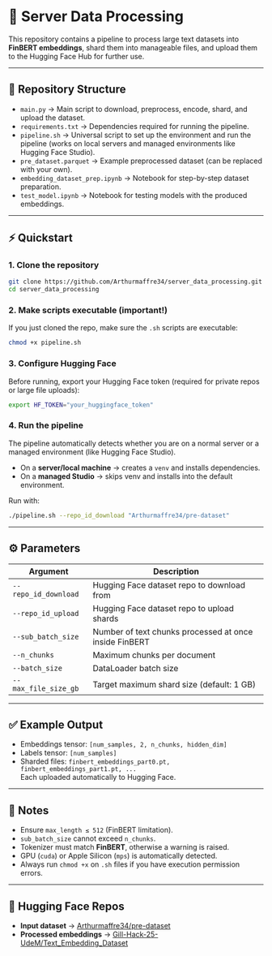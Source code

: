 # 🚀 Server Data Processing

This repository contains a pipeline to process large text datasets into **FinBERT embeddings**, shard them into manageable files, and upload them to the Hugging Face Hub for further use.

---

## 📂 Repository Structure

- `main.py` → Main script to download, preprocess, encode, shard, and upload the dataset.  
- `requirements.txt` → Dependencies required for running the pipeline.  
- `pipeline.sh` → Universal script to set up the environment and run the pipeline (works on local servers and managed environments like Hugging Face Studio).  
- `pre_dataset.parquet` → Example preprocessed dataset (can be replaced with your own).  
- `embedding_dataset_prep.ipynb` → Notebook for step-by-step dataset preparation.  
- `test_model.ipynb` → Notebook for testing models with the produced embeddings.  

---

## ⚡ Quickstart

### 1. Clone the repository
```bash
git clone https://github.com/Arthurmaffre34/server_data_processing.git
cd server_data_processing
```

### 2. Make scripts executable (important!)
If you just cloned the repo, make sure the `.sh` scripts are executable:
```bash
chmod +x pipeline.sh
```

### 3. Configure Hugging Face
Before running, export your Hugging Face token (required for private repos or large file uploads):
```bash
export HF_TOKEN="your_huggingface_token"
```

### 4. Run the pipeline
The pipeline automatically detects whether you are on a normal server or a managed environment (like Hugging Face Studio).  
- On a **server/local machine** → creates a `venv` and installs dependencies.  
- On a **managed Studio** → skips venv and installs into the default environment.  

Run with:
```bash
./pipeline.sh --repo_id_download "Arthurmaffre34/pre-dataset"               --repo_id_upload "Gill-Hack-25-UdeM/Text_Embedding_Dataset"               --sub_batch_size 16               --n_chunks 100               --batch_size 1               --max_file_size_gb 0.5
```

---

## ⚙️ Parameters

| Argument            | Description |
|---------------------|-------------|
| `--repo_id_download` | Hugging Face dataset repo to download from |
| `--repo_id_upload`   | Hugging Face dataset repo to upload shards |
| `--sub_batch_size`   | Number of text chunks processed at once inside FinBERT |
| `--n_chunks`         | Maximum chunks per document |
| `--batch_size`       | DataLoader batch size |
| `--max_file_size_gb` | Target maximum shard size (default: 1 GB) |

---

## ✅ Example Output

- Embeddings tensor: `[num_samples, 2, n_chunks, hidden_dim]`  
- Labels tensor: `[num_samples]`  
- Sharded files: `finbert_embeddings_part0.pt, finbert_embeddings_part1.pt, ...`  
  Each uploaded automatically to Hugging Face.

---

## 📌 Notes

- Ensure `max_length ≤ 512` (FinBERT limitation).  
- `sub_batch_size` cannot exceed `n_chunks`.  
- Tokenizer must match **FinBERT**, otherwise a warning is raised.  
- GPU (`cuda`) or Apple Silicon (`mps`) is automatically detected.  
- Always run `chmod +x` on `.sh` files if you have execution permission errors.  

---

## 🔗 Hugging Face Repos

- **Input dataset** → [Arthurmaffre34/pre-dataset](https://huggingface.co/datasets/Arthurmaffre34/pre-dataset)  
- **Processed embeddings** → [Gill-Hack-25-UdeM/Text_Embedding_Dataset](https://huggingface.co/datasets/Gill-Hack-25-UdeM/Text_Embedding_Dataset)
